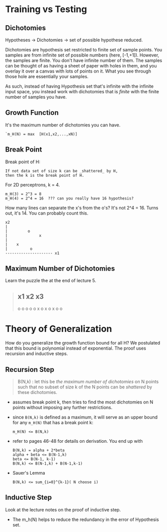 Training vs Testing
===================

Dichotomies
-----------
Hypotheses -> Dichotomies -> set of possible hypothese reduced.

Dichotomies are hypothesis set restricted to finite set of sample points.
You samples are from infinite set of possible numbers (here, [-1,+1]).
However, the samples are finite. You don't have infinite number of them.
The samples can be thought of as having a sheet of paper with holes
in them, and you overlay it over a canvas with lots of points on it.
What you see through those hole are essentially your samples.

As such, instead of having Hypothesis set that's infinite with the infinite
input space, you instead work with dichotomies that is _finite_ with the 
finite number of samples you have.

Growth Function
---------------
It's the maximum number of dichotomies you can have.

    `m_H(N) = max  [H(x1,x2,...,xN)]


Break Point
-----------
Break point of H:
    
    If not data set of size k can be _shattered_ by H,
    then the k is the break point of H.

For 2D perceptrons, k = 4.

    m_H(3) = 2^3 = 8
    m_H(4) = 2^4 = 16  ??? can you really have 16 hypothesis?

How many lines can separate the x's from the o's?
It's not 2^4 = 16.
Turns out, it's 14. You can probably count this.

    x2
    |
    |         o
    |              x
    |
    |    x
    |          o
    --------------------- x1

Maximum Number of Dichotomies
-----------------------------
Learn the puzzle the at the end of lecture 5.

>   x1   x2   x3
>   ------------  
>    o    o    o
>    o    o    x
>    o    x    o
>    x    o    o
>   


Theory of Generalization
========================
How do you generalize the growth function bound for all H?
We postulated that this bound is polynomial instead of exponential.
The proof uses recursion and inductive steps.

Recursion Step
--------------

> B(N,k) : let this be _the maximum number of dichotomies_ on N points such
>          that no subset of size k of the N points can be _shattered_ by
>          these dichotomies.

* assumes break point k, then tries to find the most dichotomies on N points
  without imposing any further restrictions.

* since `B(N,k)` is defined as a maximum, it will serve as an upper bound for any
  `m_H(N)` that has a break point k:

  `m_H(N) <= B(N,k)`

* refer to pages 46-48 for details on derivation. You end up with

  ```
  B(N,k) = alpha + 2*beta
  alpha + beta <= B(N-1,k)
  beta <= B(N-1, k-1)
  B(N,k) <= B(N-1,k) + B(N-1,k-1)
  ``` 

* Sauer's Lemma

  ```
  B(N,k) <= sum_{i=0}^{k-1}( N choose i)
  ``` 


Inductive Step
--------------
Look at the lecture notes on the proof of inductive step.


* The m_h(N) helps to reduce the redundancy in the error of Hypothesis set.



